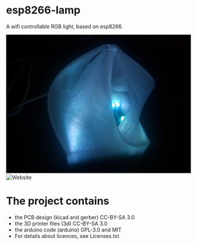 # esp8266-lamp
A wifi controllable RGB light, based on esp8266.

![Lamp](https://raw.githubusercontent.com/pierreblavy2/esp8266-lamp/main/screenshots/lamp.jpg)
![Website](https://raw.githubusercontent.com/pierreblavy2/esp8266-lamp/main/screenshots/website.jpg)

# The project contains 
- the PCB design (kicad and gerber) CC-BY-SA 3.0
- the 3D printer files (3d) CC-BY-SA 3.0
- the arduino code (arduino) GPL-3.0 and MIT
- For details about licences, see Licenses.txt

